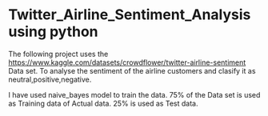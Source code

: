 # Twitter_Airline_Sentiment_Analysis using python

The following project uses the https://www.kaggle.com/datasets/crowdflower/twitter-airline-sentiment Data set.
To analyse the sentiment of the airline customers and clasify it as neutral,positive,negative.

I have used naive_bayes model to train the data.
75% of the Data set is used as Training data of Actual data.
25% is used as Test data.
